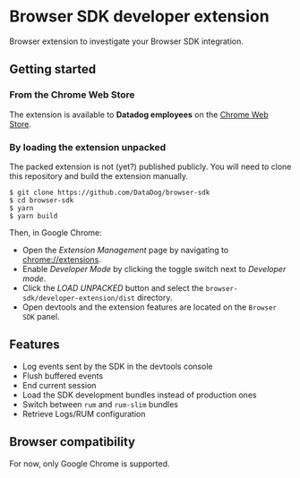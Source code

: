 # Browser SDK developer extension

Browser extension to investigate your Browser SDK integration.

## Getting started

### From the Chrome Web Store

The extension is available to **Datadog employees** on the [Chrome Web Store](https://chrome.google.com/webstore/detail/datadog-browser-sdk-devel/boceobohkgenpcpogecpjlnmnfbdigda).

### By loading the extension unpacked

The packed extension is not (yet?) published publicly. You will need to clone this repository and
build the extension manually.

```
$ git clone https://github.com/DataDog/browser-sdk
$ cd browser-sdk
$ yarn
$ yarn build
```

Then, in Google Chrome:

- Open the _Extension Management_ page by navigating to [chrome://extensions](chrome://extensions).
- Enable _Developer Mode_ by clicking the toggle switch next to _Developer mode_.
- Click the _LOAD UNPACKED_ button and select the `browser-sdk/developer-extension/dist`
  directory.
- Open devtools and the extension features are located on the `Browser SDK` panel.

## Features

- Log events sent by the SDK in the devtools console
- Flush buffered events
- End current session
- Load the SDK development bundles instead of production ones
- Switch between `rum` and `rum-slim` bundles
- Retrieve Logs/RUM configuration

## Browser compatibility

For now, only Google Chrome is supported.
